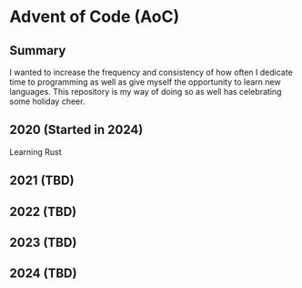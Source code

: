 # Advent of Code (AoC)

## Summary
I wanted to increase the frequency and consistency of how often I dedicate time to programming
as well as give myself the opportunity to learn new languages.  This repository is my way of doing
so as well has celebrating some holiday cheer.

## 2020 (Started in 2024)
Learning Rust

## 2021 (TBD)

## 2022 (TBD)

## 2023 (TBD)

## 2024 (TBD)
